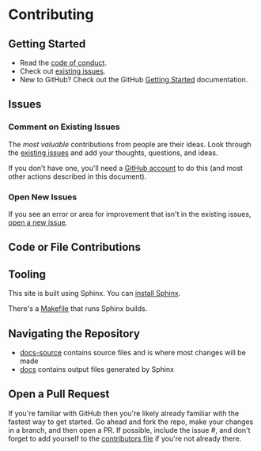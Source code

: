 # Contributing

## Getting Started

- Read the [code of conduct](https://github.com/drnikki/open-demographics/blob/main/CODE_OF_CONDUCT.txt).
- Check out [existing issues](https://github.com/drnikki/open-demographics/issues/).
- New to GitHub? Check out the GitHub [Getting Started](https://docs.github.com/en/get-started) documentation.

## Issues

### Comment on Existing Issues

The *most valuable* contributions from people are their ideas. Look through the [existing issues](https://github.com/drnikki/open-demographics/issues/) and add your thoughts, questions, and ideas.

If you don't have one, you'll need a [GitHub account](https://docs.github.com/en/get-started/signing-up-for-github/signing-up-for-a-new-github-account) to do this (and most other actions described in this document).

### Open New Issues

If you see an error or area for improvement that isn't in the existing issues, [open a new issue](https://github.com/drnikki/open-demographics/issues/new).

## Code or File Contributions

## Tooling

This site is built using Sphinx. You can [install Sphinx](https://www.sphinx-doc.org/en/master/usage/installation.html).

There's a [Makefile](https://github.com/drnikki/open-demographics/blob/main/doc-source/Makefile) that runs Sphinx builds.

## Navigating the Repository

- [docs-source](https://github.com/drnikki/open-demographics/tree/main/doc-source) contains source files and is where most changes will be made
- [docs](https://github.com/drnikki/open-demographics/tree/main/docs) contains output files generated by Sphinx

## Open a Pull Request

If you're familiar with GitHub then you're likely already familiar with the fastest way to get started. Go ahead and fork the repo, make your changes in a branch, and then open a PR. If possible, include the issue #, and don't forget to add yourself to the [contributors file](https://github.com/drnikki/open-demographics/blob/main/CONTRIBUTORS) if you're not already there.
